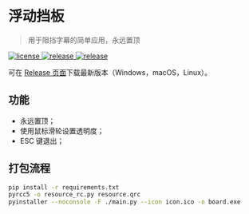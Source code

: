 ﻿# 浮动挡板
> 用于阻挡字幕的简单应用，永远置顶

<p>
  <a href="https://raw.githubusercontent.com/songquanpeng/block-board/main/LICENSE">
    <img src="https://img.shields.io/github/license/songquanpeng/block-board?color=brightgreen" alt="license">
  </a>
  <a href="https://github.com/songquanpeng/block-board/releases/latest">
    <img src="https://img.shields.io/github/v/release/songquanpeng/block-board?color=brightgreen&include_prereleases" alt="release">
  </a>
  <a href="https://github.com/songquanpeng/block-board/releases/latest">
    <img src="https://img.shields.io/github/downloads/songquanpeng/block-board/total?color=brightgreen&include_prereleases" alt="release">
  </a>
</p>

可在 [Release 页面](https://github.com/songquanpeng/block-board/releases)下载最新版本（Windows，macOS，Linux）。

## 功能
- 永远置顶；
- 使用鼠标滑轮设置透明度；
- ESC 键退出；

## 打包流程
```bash
pip install -r requirements.txt
pyrcc5 -o resource_rc.py resource.qrc 
pyinstaller --noconsole -F ./main.py --icon icon.ico -n board.exe
```
